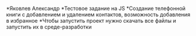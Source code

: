 *Яковлев Александр
*Тестовое задание на JS
*Создание телефонной книги с добавлением и удалением контактов, возможность добавления в избранное
*Чтобы запустить проект нужно скачать все файлы и запустить их в среде-разработки
